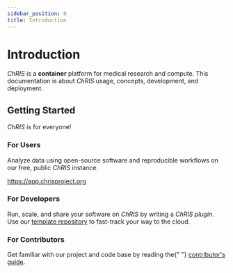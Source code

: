 ```yaml
---
sidebar_position: 0
title: Introduction
---
```


# Introduction

_ChRIS_ is a **container** platform for medical research and compute.
This documentation is about _ChRIS_ usage, concepts, development, and deployment.

## Getting Started

_ChRIS_ is for everyone!

<div class="container container-of-same-height-cards">
  <div class="row">
    <div class="col col--4">
      <div class="card">
        <div class="card__header">
          <h3>For Users</h3>
        </div>
        <div class="card__body">
          <p>
            Analyze data using open-source software and reproducible workflows
            on our free, public <em>ChRIS</em> instance.
          </p>
          <p>
            <a href="https://app.chrisproject.org">https://app.chrisproject.org</a>
          </p>
        </div>
      </div>
    </div>
    <div class="col col--4">
      <div class="card">
        <div class="card__header">
          <h3>For Developers</h3>
        </div>
        <div class="card__body">
          <p>
            Run, scale, and share your software on <em>ChRIS</em> by writing a <em>ChRIS plugin</em>.
            Use our <a href="https://github.com/FNNDSC/python-chrisapp-template">template repository</a> to
            fast-track your way to the cloud.
          </p>
        </div>
      </div>
    </div>
    <div class="col col--4">
      <div class="card">
        <div class="card__header">
          <h3>For Contributors</h3>
        </div>
        <div class="card__body">
          <p>
            Get familiar with our project and code base by reading the{" "}
            <a href="guide">contributor's guide</a>.
          </p>
        </div>
      </div>
    </div>
  </div>
</div>
